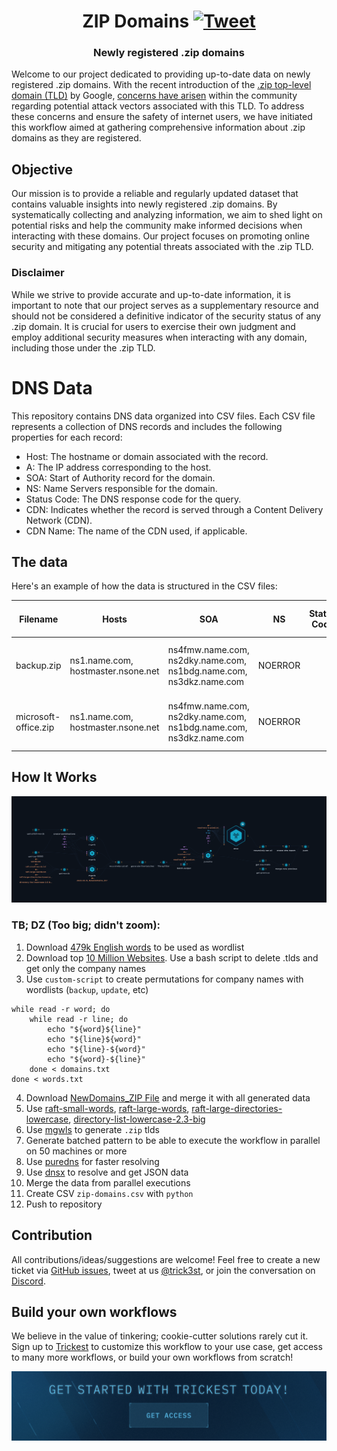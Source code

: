 <h1 align="center">ZIP Domains <a href="https://twitter.com/intent/tweet?text=Newly%20registered%20.zip%20domains%0Ahttps%3A%2F%2Fgithub.com%2Ftrickest%2Fzip"><img src="https://img.shields.io/badge/Tweet--lightgrey?logo=twitter&style=social" alt="Tweet" height="20"/></a></h1>
<h3 align="center">Newly registered .zip domains</h3>

Welcome to our project dedicated to providing up-to-date data on newly registered .zip domains. With the recent introduction of the [.zip top-level domain (TLD)](https://domains.google/tld/zip/) by Google, [concerns have arisen](https://medium.com/@bobbyrsec/the-dangers-of-googles-zip-tld-5e1e675e59a5) within the community regarding potential attack vectors associated with this TLD. To address these concerns and ensure the safety of internet users, we have initiated this workflow aimed at gathering comprehensive information about .zip domains as they are registered.


## Objective

Our mission is to provide a reliable and regularly updated dataset that contains valuable insights into newly registered .zip domains. By systematically collecting and analyzing information, we aim to shed light on potential risks and help the community make informed decisions when interacting with these domains. Our project focuses on promoting online security and mitigating any potential threats associated with the .zip TLD.

### Disclaimer

While we strive to provide accurate and up-to-date information, it is important to note that our project serves as a supplementary resource and should not be considered a definitive indicator of the security status of any .zip domain. It is crucial for users to exercise their own judgment and employ additional security measures when interacting with any domain, including those under the .zip TLD.

# DNS Data

This repository contains DNS data organized into CSV files. Each CSV file represents a collection of DNS records and includes the following properties for each record:

- Host: The hostname or domain associated with the record.
- A: The IP address corresponding to the host.
- SOA: Start of Authority record for the domain.
- NS: Name Servers responsible for the domain.
- Status Code: The DNS response code for the query.
- CDN: Indicates whether the record is served through a Content Delivery Network (CDN).
- CDN Name: The name of the CDN used, if applicable.

## The data

Here's an example of how the data is structured in the CSV files:


| Filename | Hosts                                          | SOA                            | NS                                                                 | Status Code | A                                                              | CDN | CDN Name | AAAA                          | MX | TXT | CNAME | CAA | PTR | Has Internal IPs | Internal IPs                                    |
|----------|------------------------------------------------|--------------------------------|--------------------------------------------------------------------|-------------|----------------------------------------------------------------|-----|----------|-------------------------------|----|-----|-------|-----|-----|------------------|------------------------------------------------|
| backup.zip  | ns1.name.com, hostmaster.nsone.net              | ns4fmw.name.com, ns2dky.name.com, ns1bdg.name.com, ns3dkz.name.com | NOERROR                                                            |             | 91.195.240.94, 163.114.216.17, 163.114.216.49, 163.114.217.17, 163.114.217.49 |     |          | 2a00:edc0:107::49              |    |     |       |     |     |                  |                                                  |
| microsoft-office.zip  | ns1.name.com, hostmaster.nsone.net              | ns4fmw.name.com, ns2dky.name.com, ns1bdg.name.com, ns3dkz.name.com | NOERROR                                                            |             | 91.195.240.94, 163.114.216.17, 163.114.216.49, 163.114.217.17, 163.114.217.49 |     |          | 2a00:edc0:107::49              |    |     |       |     |     |                  |                                                  |
## How It Works

![Trickest Workflow - SSL](images/zip.png "Trickest Workflow - zip")
### TB; DZ (Too big; didn't zoom):

1. Download [479k English words](https://github.com/dwyl/english-words) to be used as wordlist
2. Download top [10 Million Websites](https://www.domcop.com/top-10-million-websites). Use a bash script to delete .tlds and get only the company names
3. Use `custom-script` to create permutations for company names with wordlists (`backup`, `update`, etc)

```
while read -r word; do
    while read -r line; do
        echo "${word}${line}"
        echo "${line}${word}"
        echo "${line}-${word}"
        echo "${word}-${line}"
    done < domains.txt
done < words.txt
```
4. Download [NewDomains_ZIP File](https://raw.githubusercontent.com/CronUp/EnAnalisis/main/2023-05-15_NewDomains_ZIP) and merge it with all generated data
5. Use [raft-small-words](https://raw.githubusercontent.com/danielmiessler/SecLists/master/Discovery/Web-Content/raft-small-words.txt), [raft-large-words](https://raw.githubusercontent.com/danielmiessler/SecLists/master/Discovery/Web-Content/raft-large-words.txt), [raft-large-directories-lowercase](https://raw.githubusercontent.com/danielmiessler/SecLists/master/Discovery/Web-Content/raft-large-directories-lowercase.txt), [directory-list-lowercase-2.3-big](https://raw.githubusercontent.com/danielmiessler/SecLists/master/Discovery/Web-Content/directory-list-lowercase-2.3-big.txt)
6. Use [mgwls](https://github.com/trickest/mgwls) to generate `.zip` tlds
7. Generate batched pattern to be able to execute the workflow in parallel on 50 machines or more
8. Use [puredns](https://github.com/d3mondev/puredns) for faster resolving
9. Use [dnsx](https://github.com/projectdiscovery/dnsx) to resolve and get JSON data
10. Merge the data from parallel executions
11. Create CSV `zip-domains.csv`  with `python`
12. Push to repository

## Contribution
All contributions/ideas/suggestions are welcome! Feel free to create a new ticket via [GitHub issues](https://github.com/trickest/cloud/issues), tweet at us [@trick3st](https://twitter.com/trick3st), or join the conversation on [Discord](https://discord.gg/7HZmFYTGcQ).

## Build your own workflows
We believe in the value of tinkering; cookie-cutter solutions rarely cut it. Sign up to [Trickest](https://trickest.com) to customize this workflow to your use case, get access to many more workflows, or build your own workflows from scratch!

[<img src="images/banner.png" />](https://trickest-access.paperform.co/)